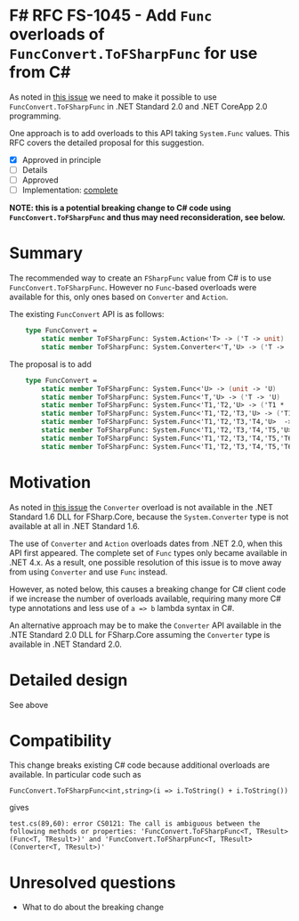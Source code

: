 # F# RFC FS-1045 - Add ``Func`` overloads of ``FuncConvert.ToFSharpFunc`` for use from C#

As noted in [this issue](https://github.com/Microsoft/visualfsharp/issues/1847) we need to make it possible to use ``FuncConvert.ToFSharpFunc`` in .NET Standard 2.0 and .NET CoreApp 2.0 programming.

One approach is to add overloads to this API taking ``System.Func`` values.
This RFC covers the detailed proposal for this suggestion.

* [x] Approved in principle
* [ ] Details
* [ ] Approved 
* [ ] Implementation: [complete](https://github.com/Microsoft/visualfsharp/pull/3013)

**NOTE: this is a potential breaking change to C# code using ``FuncConvert.ToFSharpFunc`` and thus may need reconsideration, see below.**

# Summary
[summary]: #summary

The recommended way to create an ``FSharpFunc`` value from C# is to use ``FuncConvert.ToFSharpFunc``.  However no ``Func``-based
overloads were available for this, only ones based on ``Converter`` and ``Action``.

The existing ``FuncConvert`` API is as follows:
```fsharp
    type FuncConvert = 
        static member ToFSharpFunc: System.Action<'T> -> ('T -> unit)
        static member ToFSharpFunc: System.Converter<'T,'U> -> ('T -> 'U)
```
The proposal is to add
```fsharp
    type FuncConvert = 
        static member ToFSharpFunc: System.Func<'U> -> (unit -> 'U)
        static member ToFSharpFunc: System.Func<'T,'U> -> ('T -> 'U)
        static member ToFSharpFunc: System.Func<'T1,'T2,'U> -> ('T1 * 'T2 -> 'U)
        static member ToFSharpFunc: System.Func<'T1,'T2,'T3,'U> -> ('T1 * 'T2 * 'T3 -> 'U)
        static member ToFSharpFunc: System.Func<'T1,'T2,'T3,'T4,'U>  -> ('T1 * 'T2 * 'T3 * 'T4 -> 'U)
        static member ToFSharpFunc: System.Func<'T1,'T2,'T3,'T4,'T5,'U> -> ('T1 * 'T2 * 'T3 * 'T4 * 'T5 -> 'U)
        static member ToFSharpFunc: System.Func<'T1,'T2,'T3,'T4,'T5,'T6,'U> -> ('T1 * 'T2 * 'T3 * 'T4 * 'T5 * 'T6 -> 'U)
        static member ToFSharpFunc: System.Func<'T1,'T2,'T3,'T4,'T5,'T6,'T7,'U> -> ('T1 * 'T2 * 'T3 * 'T4 * 'T5 * 'T6 * 'T7 -> 'U)

```


# Motivation
[motivation]: #motivation

As noted in [this issue](https://github.com/Microsoft/visualfsharp/issues/1847) the ``Converter`` overload is not available
in the .NET Standard 1.6 DLL for FSharp.Core, because the ``System.Converter`` type is not available at all in .NET Standard 1.6.

The use of ``Converter`` and ``Action`` overloads dates from .NET 2.0, when this API first appeared.  The complete set of ``Func``
types only became available in .NET 4.x.  As a result, one possible resolution of this issue is to move away from using ``Converter`` and use ``Func`` instead.

However, as noted below, this causes a breaking change for C# client code if we increase the number of overloads available, requiring
many more C# type annotations and less use of ``a => b`` lambda syntax in C#.

An alternative approach may be to make the ``Converter`` API available in the .NTE Standard 2.0 DLL for FSharp.Core assuming the ``Converter`` type is available in .NET Standard 2.0.



# Detailed design
[design]: #detailed-design

See above

# Compatibility
[compatibility]: #compatibility

This change breaks existing C# code because additional overloads are available. In particular code such as 

    FuncConvert.ToFSharpFunc<int,string>(i => i.ToString() + i.ToString())

gives

    test.cs(89,60): error CS0121: The call is ambiguous between the following methods or properties: 'FuncConvert.ToFSharpFunc<T, TResult>(Func<T, TResult>)' and 'FuncConvert.ToFSharpFunc<T, TResult>(Converter<T, TResult>)'


# Unresolved questions
[unresolved]: #unresolved-questions

* What to do about the breaking change
